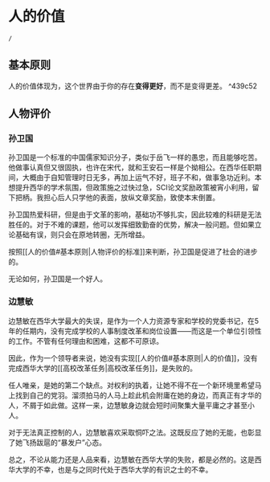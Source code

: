 # 人的价值
```ActivityHistory
/
```
## 基本原则
人的价值体现为，这个世界由于你的存在**变得更好**，而不是变得更差。 ^439c52

## 人物评价
 ### 孙卫国
孙卫国是一个标准的中国儒家知识分子，类似于岳飞一样的愚忠，而且能够吃苦。他做事认真但又很固执，也许在宋代，就和王安石一样是个拗相公。在西华任职期间，大概由于自知管理时日无多，再加上运气不好，班子不和，做事急功近利。本想提升西华的学术氛围，但政策施之过快过急，SCI论文奖励政策被宵小利用，留下把柄。我担心后人只学他的表面，放纵文章奖励，致使本末倒置。

孙卫国热爱科研，但是由于文革的影响，基础功不够扎实，因此较难的科研是无法胜任的。对于不难的课题，他可以发挥细致勤奋的优势，解决一般问题。但如果立论基础有误，则只会在原地转圈，无所增益。

按照[[人的价值#基本原则|人物评价的标准]]来判断，孙卫国是促进了社会的进步的。

无论如何，孙卫国是一个好人。

### 边慧敏
边慧敏在西华大学最大的失误，是作为一个人力资源专家和学校的党委书记，在5年的任期内，没有完成学校的人事制度改革和岗位设置——而这是一个单位引领性的工作。不管有任何理由和困难，这都不可原谅。

因此，作为一个领导者来说，她没有实现[[人的价值#基本原则|人的价值]]，没有完成西华大学的[[高校改革任务|高校改革任务]]，是失败的。

任人唯亲，是她的第二个缺点。对权利的执着，让她不得不在一个新环境里希望马上找到自己的党羽。溜须拍马的人马上趁此机会附庸在她的身边，而真正有才华的人，不屑于如此做。这样一来，边慧敏身边就会短时间聚集大量平庸之才甚至小人。

对于无法真正控制的人，边慧敏喜欢采取恫吓之法。这既反应了她的无能，也彰显了她飞扬跋扈的“暴发户”心态。

总之，不论从能力还是人品来看，边慧敏在西华大学的失败，都是必然的。这是西华大学的不幸，也是与之同时代处于西华大学的有识之士的不幸。